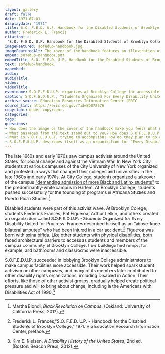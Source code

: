 ```yaml
--- 
layout: gallery
draft: false
date: 1971-07-01
displaydate: "1971"
title: S.O. F.E.D. U.P. Handbook for the Disabled Students of Brooklyn College, CUNY
author: Frederick L. Francis
citation: >
 "S.O. F.E.D. U.P. Handbook for the Disabled Students of Brooklyn College, CUNY" by Frederick L. Francis"1971" in New York City Civil Rights History, Accessed: [Month Day, Year], https://nyccivilrightshistory.org/site-preview/gallery/sofedup-handbook.
imageFeatured: sofedup-handbook.jpg
imageFeaturedAlt: The cover of the handbook features an illustration of a man sitting in a wheelchair facing forward with arms outstretched to the side. His hands push apart the words, “handi” and “capped.”
embed: sofedup-handbook.pdf
embedTitle: S.O. F.E.D. U.P. Handbook for the Disabled Students of Brooklyn College, CUNY
text: sofedup-handbook
mapembed: 
audio: 
audioTitle: 
video: 
videoTitle: 
eventname: S.O.F.E.D.U.P. organizes at Brooklyn College for accessible education for disabled students.
caption: S.O.F.E.D.U.P., “Students Organized For Every Disability United for Progress,” was founded at Brooklyn College to promote activism by and for disabled students to eliminate architectural and bureaucratic barriers and increase educational access.. Their handbook described their goals and vision.
archive_source: Education Resources Information Center (ERIC)
source_link: https://eric.ed.gov/?id=ED072576
copyright: Under copyright.
categories: 
tags: 
questions: 
- How does the image on the cover of the handbook make you feel? What message do you think the authors want to send with this image? What do they think of the term “handicapped”? 
- What passages from the text stand out to you? How does S.O.F.E.D.U.P. use the language of civil rights movements and ideas to make their case? 
- What is S.O.F.E.D.U.P. trying to accomplish? How do they plan to go about it through their organizing? 
- S.O.F.E.D.U.P. describes itself as an organization for “Every Disability United for Progress.” In what ways are students of “every disability” included, or not included, in Frances’s statement?
--- 
```


The late 1960s and early 1970s saw campus activism around the United States, for social change and against the Vietnam War. In New York City, students at various campuses of the City University of New York organized and protested in ways that changed their colleges and universities in the late 1960s and early 1970s. At City College, students organized a takeover of the campus ["demanding admission of more Black and Latinx students"](/topics/black-latina-women/audre-lorde-cuny/we-demand) to the predominantly-white campus in Harlem. At Brooklyn College, students pushed successfully for the founding of programs in Africana Studies and Puerto Rican Studies.[^1]

Disabled students were part of this activist wave. At Brooklyn College, students Frederick Frances, Pat Figueroa, Arthur Lefkin, and others created an organization called S.O.F.E.D.U.P. - Students Organized for Every Disability United for Progress. Frances described himself as an “above-knee bilateral amputee” who had been injured in a car accident.[^2] Figueroa was born with spina bifida. Like other students with physical disabilities, both faced architectural barriers to access as students and members of the campus community at Brooklyn College. Few buildings had ramps, for example, and bathrooms and classrooms were inaccessible.

S.O.F.E.D.U.P. succeeded in lobbying Brooklyn College administrators to make campus facilities more accessible. Their work helped spark student activism on other campuses, and many of its members later contributed to other disability rights organizations, including Disabled in Action. Their efforts, like those of other activist groups, gradually helped create political pressure and will to bring about change, including in the Americans with Disabilities Act of 1990.[^3]

[^1]: Martha Biondi, *Black Revolution on Campus*. (Oakland: University of California Press, 2012).

[^2]: Frederick L. Frances,“S.O. F.E.D. U.P. - Handbook for the Disabled Students of Brooklyn College,” 1971. Via Education Research Information Center, preface.

[^3]: Kim E. Nielsen, *A Disability History of the United States*, 2nd ed. (Boston: Beacon Press, 2012).
